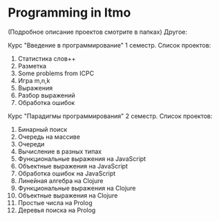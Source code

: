# Programming in Itmo
(Подробное описание проектов смотрите в папках)
Другое:



Курс "Введение в программирование" 1 семестр. Список проектов:
1) Статистика слов++
2) Разметка
3) Some problems from ICPC
4) Игра m,n,k
5) Выражения
6) Разбор выражений
7) Обработка ошибок


Курс "Парадигмы программирования" 2 семестр. Список проектов:
1) Бинарный поиск
2) Очередь на массиве
3) Очереди
4) Вычисление в разных типах
5) Функциональные выражения на JavaScript
6) Объектные выражения на JavaScript
7) Обработка ошибок на JavaScript
8) Линейная алгебра на Clojure
9) Функциональные выражения на Clojure
10) Объектные выражения на Clojure
11) Простые числа на Prolog
12) Деревья поиска на Prolog
